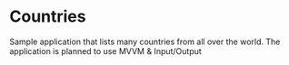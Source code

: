 # Countries
 Sample application that lists many countries from all over the world. The application is planned to use MVVM & Input/Output
